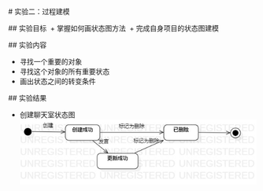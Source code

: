 # 实验二：过程建模

## 实验目标
 + 掌握如何画状态图方法
 + 完成自身项目的状态图建模

## 实验内容
 + 寻找一个重要的对象
 + 寻找这个对象的所有重要状态
 + 画出状态之间的转变条件

## 实验结果
 + 创建聊天室状态图
![图一](./lab7_聊天室.jpg)